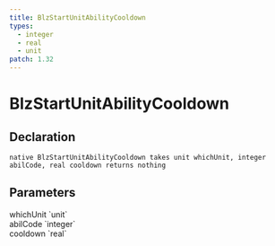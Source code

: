 ```yaml
---
title: BlzStartUnitAbilityCooldown
types:
  - integer
  - real
  - unit
patch: 1.32
---
```


# BlzStartUnitAbilityCooldown

## Declaration

```
native BlzStartUnitAbilityCooldown takes unit whichUnit, integer abilCode, real cooldown returns nothing
```

## Parameters
<dl>
  <dt>whichUnit `unit`</dt>
  <dd></dd>

  <dt>abilCode `integer`</dt>
  <dd></dd>

  <dt>cooldown `real`</dt>
  <dd></dd>
</dl>